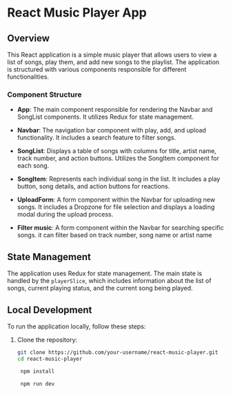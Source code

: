 # React Music Player App

## Overview

This React application is a simple music player that allows users to view a list of songs, play them, and add new songs to the playlist. The application is structured with various components responsible for different functionalities.

### Component Structure

- **App**: The main component responsible for rendering the Navbar and SongList components. It utilizes Redux for state management.

- **Navbar**: The navigation bar component with play, add, and upload functionality. It includes a search feature to filter songs.

- **SongList**: Displays a table of songs with columns for title, artist name, track number, and action buttons. Utilizes the SongItem component for each song.

- **SongItem**: Represents each individual song in the list. It includes a play button, song details, and action buttons for reactions.

- **UploadForm**: A form component within the Navbar for uploading new songs. It includes a Dropzone for file selection and displays a loading modal during the upload process.

- **Filter music**: A form component within the Navbar for searching specific songs. it can filter based on track number, song name or artist name

## State Management

The application uses Redux for state management. The main state is handled by the `playerSlice`, which includes information about the list of songs, current playing status, and the current song being played.

## Local Development

To run the application locally, follow these steps:

1. Clone the repository:

   ```bash
   git clone https://github.com/your-username/react-music-player.git
   cd react-music-player

    npm install

    npm run dev
   ```
